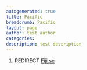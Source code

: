 ```yaml
---
autogenerated: true
title: Pacific
breadcrumb: Pacific
layout: page
author: test author
categories: 
description: test description
---
```


1.  REDIRECT [Fiji.sc](Fiji.sc "wikilink")
